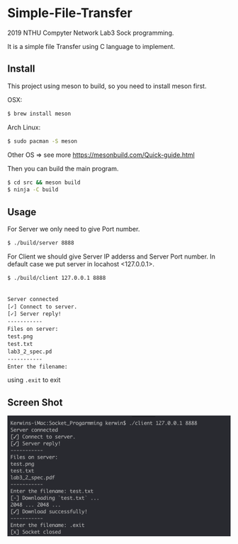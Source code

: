 # Simple-File-Transfer

2019 NTHU Compyter Network Lab3 Sock programming.

It is a simple file Transfer using C language to implement.

## Install 

This project using meson to build, so you need to install meson first.

OSX:
```bash
$ brew install meson
```

Arch Linux:
```bash
$ sudo pacman -S meson
```

Other OS => see more https://mesonbuild.com/Quick-guide.html

Then you can build the main program.

```bash
$ cd src && meson build
$ ninja -C build
```

## Usage 

For Server we only need to give Port number.

```bash
$ ./build/server 8888
```

For Client we should give Server IP adderss and Server Port number.
In default case we put server in locahost <127.0.0.1>.

```bash
$ ./build/client 127.0.0.1 8888
```

```bash

Server connected
[✓] Connect to server.
[✓] Server reply!
-----------
Files on server:
test.png
test.txt
lab3_2_spec.pd
-----------
Enter the filename:
```

using `.exit` to exit

## Screen Shot

![screen_shot](Screen_Shot_2.png) 

